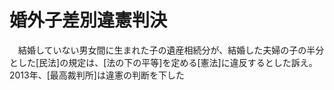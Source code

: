 # 婚外子差別違憲判決
　結婚していない男女間に生まれた子の遺産相続分が、結婚した夫婦の子の半分とした[民法]の規定は、[法の下の平等]を定める[憲法]に違反するとした訴え。2013年、[最高裁判所]は違憲の判断を下した
